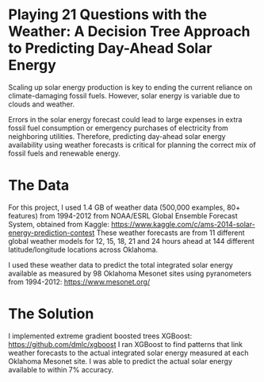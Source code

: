 # Playing 21 Questions with the Weather: A Decision Tree Approach to Predicting Day-Ahead Solar Energy

Scaling up solar energy production is key to ending the current reliance on climate-damaging fossil fuels. However, solar energy is variable due 
to clouds and weather. 

Errors in the solar energy forecast could lead to large expenses in extra fossil fuel consumption or emergency purchases of electricity from neighboring utilities. Therefore, predicting day-ahead solar energy availability using weather forecasts is critical for planning the correct mix of fossil fuels 
and renewable energy. 

# The Data
For this project, I used 1.4 GB of weather data (500,000 examples, 80+ features) from 1994-2012 from NOAA/ESRL Global Ensemble Forecast System, obtained from Kaggle:
https://www.kaggle.com/c/ams-2014-solar-energy-prediction-contest
These weather forecasts are from 11 different global weather models for 12, 15, 18, 21 and 24 hours ahead at 144 different latitude/longitude locations across 
Oklahoma. 

I used these weather data to predict the total integrated solar energy available as measured by 98 Oklahoma Mesonet sites using pyranometers from 1994-2012: https://www.mesonet.org/

# The Solution

I implemented extreme gradient boosted trees XGBoost: https://github.com/dmlc/xgboost
I ran XGBoost to find patterns that link weather forecasts to the actual integrated solar energy measured at each Oklahoma Mesonet site. I was able to predict the actual solar energy available to within 7% accuracy. 

